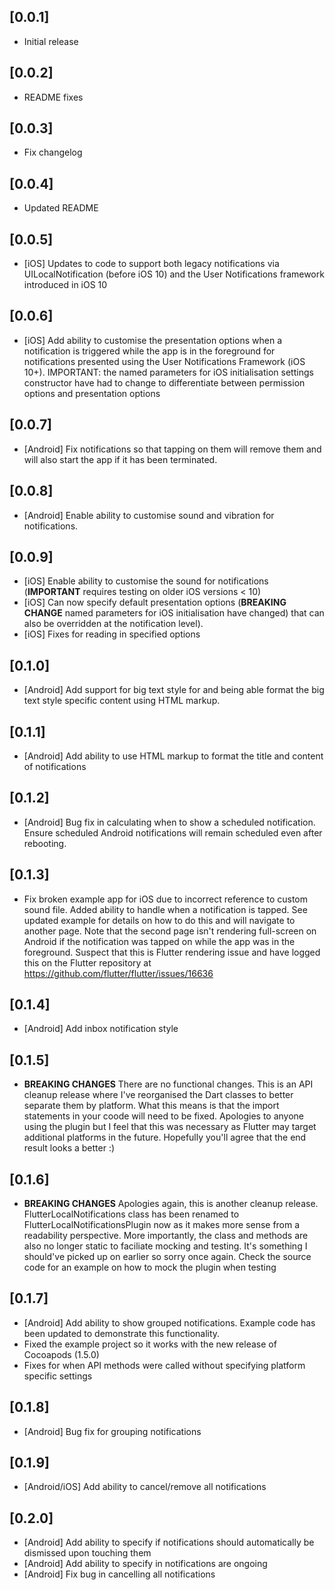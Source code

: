 ## [0.0.1]

*  Initial release

## [0.0.2]

* README fixes

## [0.0.3]

* Fix changelog


## [0.0.4]

* Updated README

## [0.0.5]

* [iOS] Updates to code to support both legacy notifications via UILocalNotification (before iOS 10) and the User Notifications framework introduced in iOS 10

## [0.0.6]

* [iOS] Add ability to customise the presentation options when a notification is triggered while the app is in the foreground for notifications presented using the User Notifications Framework (iOS 10+). IMPORTANT: the named parameters for iOS initialisation settings constructor have had to change to differentiate between permission options and presentation options

## [0.0.7]

* [Android] Fix notifications so that tapping on them will remove them and will also start the app if it has been terminated.

## [0.0.8]

* [Android] Enable ability to customise sound and vibration for notifications.

## [0.0.9]

* [iOS] Enable ability to customise the sound for notifications (**IMPORTANT** requires testing on older iOS versions < 10)
* [iOS] Can now specify default presentation options (**BREAKING CHANGE** named parameters for iOS initialisation have changed) that can also be overridden at the notification level).
* [iOS] Fixes for reading in specified options

## [0.1.0]

* [Android] Add support for big text style for and being able format the big text style specific content using HTML markup.

## [0.1.1]

* [Android] Add ability to use HTML markup to format the title and content of notifications


## [0.1.2]

* [Android] Bug fix in calculating when to show a scheduled  notification. Ensure scheduled Android notifications will remain scheduled even after rebooting.

## [0.1.3]
* Fix broken example app for iOS due to incorrect reference to custom sound file. Added ability to handle when a notification is tapped. See updated example for details on how to do this and will navigate to another page. Note that the second page isn't rendering full-screen on Android if the notification was tapped on while the app was in the foreground. Suspect that this is Flutter rendering issue and have logged this on the Flutter repository at https://github.com/flutter/flutter/issues/16636

## [0.1.4]
* [Android] Add inbox notification style

## [0.1.5]
* **BREAKING CHANGES** There are no functional changes. This is an API cleanup release where I've reorganised the Dart classes to better separate them by platform. What this means is that the import statements in your coode will need to be fixed. Apologies to anyone using the plugin but I feel that this was necessary as Flutter may target additional platforms in the future. Hopefully you'll agree that the end result looks a better :)

## [0.1.6]
* **BREAKING CHANGES** Apologies again, this is another cleanup release. FlutterLocalNotifications class has been renamed to FlutterLocalNotificationsPlugin now as it makes more sense from a readability perspective. More importantly, the class and methods are also no longer static to faciliate mocking and testing. It's something I should've picked up on earlier so sorry once again. Check the source code for an example on how to mock the plugin when testing

## [0.1.7]
* [Android] Add ability to show grouped notifications. Example code has been updated to demonstrate this functionality.
* Fixed the example project so it works with the new release of Cocoapods (1.5.0)
* Fixes for when API methods were called without specifying platform specific settings

## [0.1.8]
* [Android] Bug fix for grouping notifications

## [0.1.9]
* [Android/iOS] Add ability to cancel/remove all notifications

## [0.2.0]
* [Android] Add ability to specify if notifications should automatically be dismissed upon touching them
* [Android] Add ability to specify in notifications are ongoing
* [Android] Fix bug in cancelling all notifications